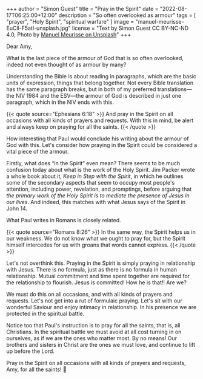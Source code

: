 +++
author = "Simon Guest"
title = "Pray in the Spirit"
date = "2022-08-17T06:25:00+12:00"
description = "So often overlooked as armour"
tags = [ "prayer", "Holy Spirit", "spiritual warfare" ]
image = "manuel-meurisse-EuCll-F5atI-unsplash.jpg"
license = "Text by Simon Guest CC BY-NC-ND 4.0, Photo by [Manuel Meurisse on Unsplash](https://unsplash.com/photos/EuCll-F5atI)"
+++

Dear Amy,

What is the last piece of the armour of God that is so often overlooked, indeed not even thought of as armour by many?

Understanding the Bible is about reading in paragraphs, which are the basic units of expression, things that belong together. Not every Bible translation has the same paragraph breaks, but in both of my preferred translations—the NIV 1984 and the ESV—the armour of God is described in just one paragraph, which in the NIV ends with this.

{{< quote source="Ephesians 6:18" >}}
And pray in the Spirit on all occasions with all kinds of prayers and requests. With this in mind, be alert and always keep on praying for all the saints.
{{< /quote >}}

How interesting that Paul would conclude his writing about the armour of God with this. Let's consider how praying in the Spirit could be considered a vital piece of the armour.

Firstly, what does “in the Spirit“ even mean? There seems to be much confusion today about what is the work of the Holy Spirit. Jim Packer wrote a whole book about it, _Keep in Step with the Spirit_, in which he outlines some of the secondary aspects that seem to occupy most people's attention, including power, revelation, and promptings, before arguing that _the primary work of the Holy Spirit is to mediate the presence of Jesus in our lives_. And indeed, this matches with what Jesus says of the Spirit in John 14.

What Paul writes in Romans is closely related.

{{< quote source="Romans 8:26" >}}
In the same way, the Spirit helps us in our weakness. We do not know what we ought to pray for, but the Spirit himself intercedes for us with groans that words cannot express.
{{< /quote >}}

Let's not overthink this. Praying in the Spirit is simply praying in relationship with Jesus. There is no formula, just as there is no formula in human relationship. Mutual commitment and time spent together are required for the relationship to flourish. Jesus is committed! How he is that!! Are we?

We must do this on all occasions, and with all kinds of prayers and requests. Let's not get into a rut of formulaic praying. Let's sit with our wonderful Saviour and enjoy intimacy in relationship. In his presence we are protected in the spiritual battle.

Notice too that Paul's instruction is to pray for all the saints, that is, all Christians. In the spiritual battle we must avoid at all cost turning in on ourselves, as if we are the ones who matter most. By no means! Our brothers and sisters in Christ are the ones we must love, and continue to lift up before the Lord.

Pray in the Spirit on all occasions with all kinds of prayers and requests, Amy, for all the saints! 🙏
